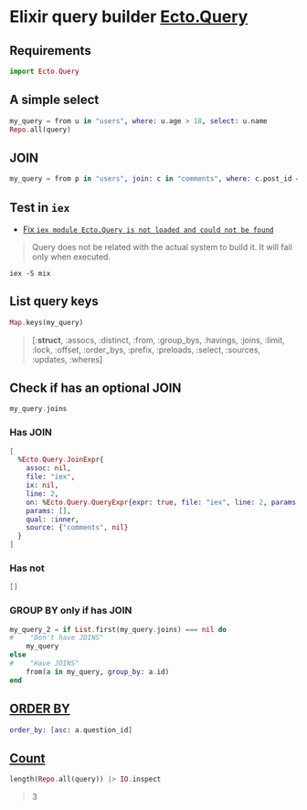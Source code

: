 # Elixir query builder [Ecto.Query](https://hexdocs.pm/ecto/Ecto.Query.html)

## Requirements

```ex
import Ecto.Query
```

## A simple select

```ex
my_query = from u in "users", where: u.age > 18, select: u.name
Repo.all(query)
````

## JOIN

```ex
my_query = from p in "users", join: c in "comments", where: c.post_id == p.id
```

## Test in `iex`

* [Fix `iex module Ecto.Query is not loaded and could not be found`](https://stackoverflow.com/a/46128659)

> Query does not be related with the actual system to build it. It will fail only when executed.

```shell
iex -S mix
```

## List query keys

```ex
Map.keys(my_query)
```

> [:__struct__, :assocs, :distinct, :from, :group_bys, :havings, :joins, :limit,
> :lock, :offset, :order_bys, :prefix, :preloads, :select, :sources, :updates,
> :wheres]


## Check if has an optional JOIN

```ex
my_query.joins
```

### Has JOIN

```ex
[
  %Ecto.Query.JoinExpr{
    assoc: nil,
    file: "iex",
    ix: nil,
    line: 2,
    on: %Ecto.Query.QueryExpr{expr: true, file: "iex", line: 2, params: []},
    params: [],
    qual: :inner,
    source: {"comments", nil}
  }
]
```

### Has not

```ex
[]
```

### GROUP BY only if has JOIN

```ex
my_query_2 = if List.first(my_query.joins) === nil do
#    "Don't have JOINS"
    my_query
else
#    "Have JOINS"
    from(a in my_query, group_by: a.id)
end
```

## [ORDER BY](https://hexdocs.pm/ecto/Ecto.Query.html)

```ex
order_by: [asc: a.question_id]
```

## [Count](https://stackoverflow.com/a/36685025)

```ex
length(Repo.all(query)) |> IO.inspect
```
> 3